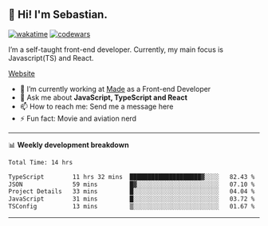 ## 👋 Hi! I'm Sebastian.

[![wakatime](https://wakatime.com/badge/user/df0036c6-328a-4a39-be9b-e49417ed22a1.svg)](https://wakatime.com/@df0036c6-328a-4a39-be9b-e49417ed22a1)
[![codewars](https://www.codewars.com/users/sebavuye/badges/small)](https://www.codewars.com/users/sebavuye)

I’m a self-taught front-end developer. Currently, my main focus is Javascript(TS) and React.

[Website](https://sebastianvuye.be)

- 🔭 I’m currently working at [Made](https://made.be/) as a Front-end Developer
- 💬 Ask me about **JavaScript, TypeScript and React**
- 📫 How to reach me: Send me a message here
- ⚡ Fun fact: Movie and aviation nerd

-------

📊 **Weekly development breakdown**

<!--START_SECTION:waka-->

```txt
Total Time: 14 hrs

TypeScript        11 hrs 32 mins  ████████████████████▓░░░░   82.43 %
JSON              59 mins         █▓░░░░░░░░░░░░░░░░░░░░░░░   07.10 %
Project Details   33 mins         █░░░░░░░░░░░░░░░░░░░░░░░░   04.04 %
JavaScript        31 mins         █░░░░░░░░░░░░░░░░░░░░░░░░   03.72 %
TSConfig          13 mins         ▒░░░░░░░░░░░░░░░░░░░░░░░░   01.67 %
```

<!--END_SECTION:waka-->
-------
